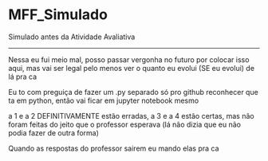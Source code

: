 # MFF_Simulado
Simulado antes da Atividade Avaliativa

****
Nessa eu fui meio mal, posso passar vergonha no futuro por colocar isso aqui, mas vai ser legal pelo menos ver o quanto eu evolui (SE eu evolui) de lá pra ca

Eu to com preguiça de fazer um .py separado só pro github reconhecer que ta em python, então vai ficar em jupyter notebook mesmo

a 1 e a 2 DEFINITIVAMENTE estão erradas, a 3 e a 4 estão certas, mas não foram feitas do jeito que o professor esperava (lá não dizia que eu não podia fazer de outra forma)

Quando as respostas do professor sairem eu mando elas pra ca
